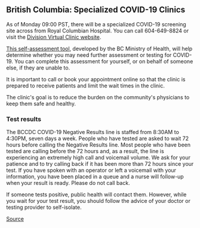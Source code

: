 ## British Columbia: Specialized COVID-19 Clinics

As of Monday 09:00 PST, there will be a specialized COVID-19 screening site across from Royal Columbian Hospital. You can call 604-649-8824 or visit the [Division Virtual Clinic website](https://www.divisionsbc.ca/fraser-northwest/influenza-symptom-testing-center?utm_source=Fraser+Northwest+Division+Members&utm_campaign=a1844c851f-EMAIL_CAMPAIGN_2020_03_12_11_43_COPY_01&utm_medium=email&utm_term=0_916bba9feb-a1844c851f-137196041&mc_cid=a1844c851f#appointment).

[This self-assessment tool](https://covid19.thrive.health/), developed by the BC Ministry of Health, will help determine whether you may need further assessment or testing for COVID-19. You can complete this assessment for yourself, or on behalf of someone else, if they are unable to.

It is important to call or book your appointment online so that the clinic is prepared to receive patients and limit the wait times in the clinic.

The clinic's goal is to reduce the burden on the community's physicians to keep them safe and healthy.

### Test results

The BCCDC COVID-19 Negative Results line is staffed from 8:30AM to 4:30PM, seven days a week. People who have tested are asked to wait 72 hours before calling the Negative Results line. Most people who have been tested are calling before the 72 hours and, as a result, the line is experiencing an extremely high call and voicemail volume. We ask for your patience and to try calling back if it has been more than 72 hours since your test. If you have spoken with an operator or left a voicemail with your information, you have been placed in a queue and a nurse will follow-up when your result is ready. Please do not call back.

If someone tests positive, public health will contact them. However, while you wait for your test result, you should follow the advice of your doctor or testing provider to self-isolate.

[Source](http://www.bccdc.ca/health-info/diseases-conditions/covid-19/testing-isolation)

